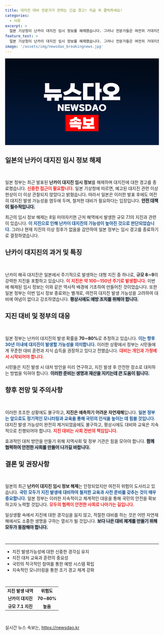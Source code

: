 ```yaml
---
title: 대지진 대비 전문가가 전하는 긴급 경고! 지금 꼭 클릭하세요!
categories:
  - 사회
excerpt: >
  일본 기상청이 난카이 대지진 임시 정보를 해제했습니다. 그러나 전문가들은 여전히 거대지진의 위험이 잔존한다고 경고하며, 철저한 대비의 필요성을 강조하고 있습니다. 긴장감이 감도는 일본의 지진 예측, 당신은 안전한가요?
feature_text: >
  일본 기상청이 난카이 대지진 임시 정보를 해제했습니다. 그러나 전문가들은 여전히 거대지진의 위험이 잔존한다고 경고하며, 철저한 대비의 필요성을 강조하고 있습니다. 긴장감이 감도는 일본의 지진 예측, 당신은 안전한가요?
image: '/assets/img/newsdao_breakingnews.jpg'
---
```


<p><img src="/assets/img/newsdao_breakingnews.jpg" alt="koreaapp 속보" /></p>

<h2 data-ke-size="size26">일본의 난카이 대지진 임시 정보 해제</h2>

<p data-ke-size="size16">&nbsp;</p>

<p>일본 정부는 최근 발표된 <strong>난카이 대지진 임시 정보</strong>를 해제하며 대지진에 대한 경고를 종료했습니다. <b><span style="color: #ee2323;">신중한 접근이 필요합니다.</span></b> 일본 기상청에 따르면, 예고된 대지진 관련 이상 현상이 더 이상 관찰되지 않았다고 밝혔습니다. 따라서 일본은 이러한 발표 후에도 여전히 대지진 발생 가능성을 염두에 두며, 철저한 대비가 필요하다는 입장입니다. <b><span style="background-color: #21538527;">안전 대책이 필수적입니다.</span></b> </p>

<p>최근의 임시 정보 해제는 8일 미야자키현 근처 해역에서 발생한 규모 7.1의 지진과 관련이 있습니다. <b><span style="color: #1a5490;">이 지진으로 인해 난카이 대지진의 가능성이 높아진 것으로 판단되었습니다.</span></b> 그러나 현재 지진의 이상 징후가 없음을 감안하여 일본 정부는 임시 경고를 종료하기로 결정하였습니다.</p>

<h2 data-ke-size="size26">난카이 대지진의 과거 및 특징</h2>

<p data-ke-size="size16">&nbsp;</p>

<p>난카이 해곡 대지진은 일본에서 주기적으로 발생하는 대형 지진 중 하나로, <b>규모 8∼9</b>의 강력한 지진을 포함하고 있습니다. <b><span style="color: #ee2323;">이 지진은 약 100∼150년 주기로 발생합니다.</span></b> 이번에 해제된 임시 정보는 이와 같은 역사적 배경에 기초하여 만들어진 것이었습니다. 또한 일본 정부는 이번 임시 정보 종료와는 별개로, 여전히 대지진 발생 가능성을 고려하여 대비에 여념이 없다고 강조하였습니다. <b><span style="background-color: #21538527;">평상시에도 예방 조치를 취해야 합니다.</span></b></p>

<h2 data-ke-size="size26">지진 대비 및 정부의 대응</h2>

<p data-ke-size="size16">&nbsp;</p>

<p>일본 정부는 난카이 대지진의 발생 확률을 <strong>70∼80%</strong>로 추정하고 있습니다. <b><span style="color: #1a5490;">이는 향후 30년 이내에 대지진이 발생할 가능성을 의미합니다.</span></b> 이러한 상황에서 정부는 시민들에게 꾸준한 대비 훈련과 지식 습득을 권장하고 있다고 전했습니다. <b><span style="color: #ee2323;">대비는 개인과 가정에서 시작되어야 합니다.</span></b></p>

<p>시민들은 지진 발생 시 대처 방안을 미리 연구하고, 지진 발생 후 안전한 장소로 대피하는 방법을 익혀야 합니다. <b><span style="background-color: #21538527;">이러한 준비는 생명과 재산을 지키는데 큰 도움이 됩니다.</span></b></p>

<h2 data-ke-size="size26">향후 전망 및 주의사항</h2>

<p data-ke-size="size16">&nbsp;</p>

<p>이러한 초조한 상황에도 불구하고,<b> 지진은 예측하기 어려운 자연재해</b>입니다. <b><span style="color: #1a5490;">일본 정부는 앞으로도 정기적인 모니터링과 교육을 통해 국민의 인식을 높이는 데 힘쓸 것입니다.</span></b> 대지진 발생 가능성이 완전히 제거되었음에도 불구하고, 평상시에도 대비와 교육은 지속적으로 진행되어야 합니다. <b><span style="color: #ee2323;">지진 대비는 사회 전반의 책임입니다.</span></b></p>

<p>효과적인 대처 방안을 만들기 위해 지역사회 및 정부 기관은 힘을 모아야 합니다. <b><span style="background-color: #21538527;">함께 협력하여 안전한 사회를 만들어 나가길 바랍니다.</span></b></p>

<h2 data-ke-size="size26">결론 및 권장사항</h2>

<p data-ke-size="size16">&nbsp;</p>

<p>일본의 최근 <strong>난카이 대지진 임시 정보 해제</strong>는 안정되었지만 여전히 위험이 도사리고 있습니다. <b><span style="color: #1a5490;">국민 모두가 지진 발생에 대비하여 철저한 교육과 사전 준비를 갖추는 것이 매우 중요합니다.</span></b> 일본 정부는 이러한 지속적이고 체계적인 대응을 통해 국민의 안전을 확보하고자 노력할 것입니다. <b><span style="color: #ee2323;">모두의 협력이 안전한 사회로 나아가는 길입니다.</span></b> </p>

<p>일상생활 속에서 지진에 대한 경각심을 잃지 않고, 적절한 대비를 하는 것은 어떤 자연재해에서도 소중한 생명을 구하는 열쇠가 될 것입니다. <b><span style="background-color: #21538527;">보다 나은 대비 체계를 만들기 위해 모두가 동참해야 합니다.</span></b></p>

<p data-ke-size="size16">&nbsp;</p>

<hr />

<ul>
    <li>지진 발생가능성에 대한 신중한 경각심 유지</li>
    <li>지진 대처 교육과 훈련의 중요성</li>
    <li>국민의 적극적인 참여를 통한 예방 시스템 확립</li>
    <li>지속적인 모니터링을 통한 조기 경고 체계 강화</li>
</ul>

<p data-ke-size="size16">&nbsp;</p>

<table>
    <tr>
        <td style="text-align: center; height: 17px;"><b>지진 발생 내역</b></td>
        <td style="text-align: center; height: 17px;"><b>위험도</b></td>
    </tr>
    <tr>
        <td style="text-align: center; height: 17px;"><b>난카이 대지진</b></td>
        <td style="text-align: center; height: 17px;"><b>70∼80%</b></td>
    </tr>
    <tr>
        <td style="text-align: center; height: 17px;"><b>규모 7.1 지진</b></td>
        <td style="text-align: center; height: 17px;"><b>높음</b></td>
    </tr>
</table>

<p data-ke-size="size16">&nbsp;</p>
실시간 뉴스 속보는, <a href="https://newsdao.kr" rel="dofollow">https://newsdao.kr</a>


